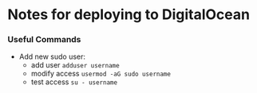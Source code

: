 # Notes for deploying to DigitalOcean

### Useful Commands
* Add new sudo user:
  * add user `adduser username`
  *  modify access `usermod -aG sudo username`
  *  test access `su - username`

 